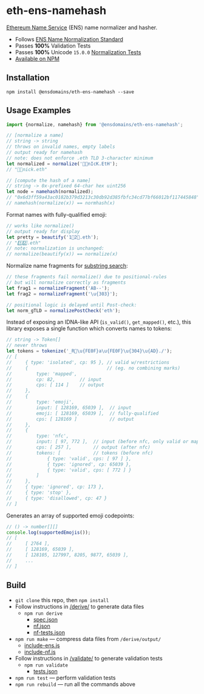 # eth-ens-namehash

[Ethereum Name Service](https://ens.domains/) (ENS) name normalizer and hasher.

* Follows [ENS Name Normalization Standard](https://github.com/adraffy/ensip-norm/blob/main/draft.md)
* Passes **100%** Validation Tests
* Passes **100%** Unicode `15.0.0` [Normalization Tests](https://www.unicode.org/Public/15.0.0/ucd/NormalizationTest.txt)
* [Available on NPM](https://www.npmjs.com/package/@ensdomains/eth-ens-namehash)

## Installation

`npm install @ensdomains/eth-ens-namehash --save`

## Usage Examples

```Javascript
import {normalize, namehash} from '@ensdomains/eth-ens-namehash';

// [normalize a name]
// string -> string
// throws on invalid names, empty labels
// output ready for namehash
// note: does not enforce .eth TLD 3-character minimum
let normalized = normalize('👨️‍💻nIcK.EtH');
// "👨‍💻nick.eth"

// [compute the hash of a name]
// string -> 0x-prefixed 64-char hex uint256
let node = namehash(normalized);
// "0x6d3ff59a43ac0182b379d3213c30db92d385fbfc34cd77bf66012bf117445848"
// namehash(normalize(x)) == normhash(x)
```
Format names with fully-qualified emoji:
```JavaScript
// works like normalize()
// output ready for display
let pretty = beautify('1⃣2⃣.eth'); 
// "1️⃣2️⃣.eth"
// note: normalization is unchanged:
// normalize(beautify(x)) == normalize(x)
```

Normalize name fragments for [substring search](./test/fragment.js):
```Javascript
// these fragments fail normalize() due to positional-rules
// but will normalize correctly as fragments
let frag1 = normalizeFragment('AB--');
let frag2 = normalizeFragment('\u{303}');

// positional logic is delayed until Post-check:
let norm_gTLD = normalizePostCheck('eth');
```

Instead of exposing an IDNA-like API (`is_valid()`, `get_mapped()`, etc.), this library exposes a single function which converts names to tokens:
```JavaScript
// string -> Token[]
// never throws
let tokens = tokenize('_R💩\u{FE0F}a\u{FE0F}\u{304}\u{AD}./');
// [
//     { type: 'isolated', cp: 95 }, // valid w/restrictions
//     {                             // (eg. no combining marks)
//         type: 'mapped', 
//         cp: 82,         // input
//         cps: [ 114 ]    // output
//     }, 
//     { 
//         type: 'emoji',
//         input: [ 128169, 65039 ],  // input 
//         emoji: [ 128169, 65039 ],  // fully-qualified
//         cps: [ 128169 ]            // output
//     },
//     {
//         type: 'nfc',
//         input: [ 97, 772 ],  // input (before nfc, only valid or mapped)
//         cps: [ 257 ],        // output (after nfc)
//         tokens: [            // tokens (before nfc)
//             { type: 'valid', cps: [ 97 ] },
//             { type: 'ignored', cp: 65039 },
//             { type: 'valid', cps: [ 772 ] }
//         ]
//     },
//     { type: 'ignored', cp: 173 },
//     { type: 'stop' },
//     { type: 'disallowed', cp: 47 }
// ]
```

Generates an array of supported emoji codepoints:
```Javascript
// () -> number[][]
console.log(supportedEmojis());
// [
//     [ 2764 ],
//     [ 128169, 65039 ],
//     [ 128105, 127997, 8205, 9877, 65039 ],
//     ...
// ]
```

## Build

* `git clone` this repo, then `npm install` 
* Follow instructions in [/derive/](./derive/) to generate data files
	* `npm run derive` 
		* [spec.json](./derive/output/spec.json)
		* [nf.json](./derive/output/nf.json)
		* [nf-tests.json](./derive/output/nf-tests.json)
* `npm run make` — compress data files from `/derive/output/`
	* [include-ens.js](./src/include-ens.js)
	* [include-nf.js](./src/include-nf.js)
* Follow instructions in [/validate/](./validate/) to generate validation tests
	* `npm run validate`
		* [tests.json](./validate/tests.json)
* `npm run test` — perform validation tests
* `npm run rebuild` — run all the commands above
